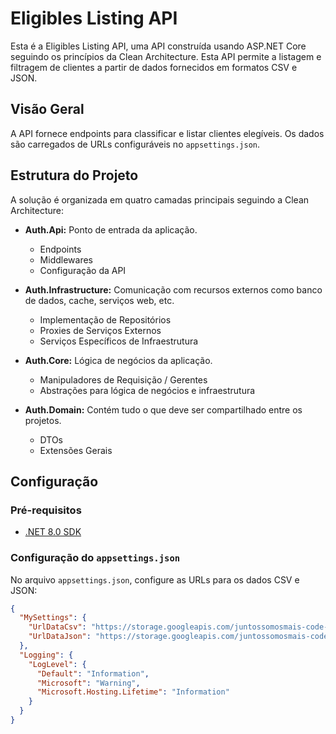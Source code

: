 # Eligibles Listing API

Esta é a Eligibles Listing API, uma API construída usando ASP.NET Core seguindo os princípios da Clean Architecture. Esta API permite a listagem e filtragem de clientes a partir de dados fornecidos em formatos CSV e JSON.

## Visão Geral

A API fornece endpoints para classificar e listar clientes elegíveis. Os dados são carregados de URLs configuráveis no `appsettings.json`.

## Estrutura do Projeto

A solução é organizada em quatro camadas principais seguindo a Clean Architecture:

- **Auth.Api:** Ponto de entrada da aplicação.
  - Endpoints
  - Middlewares
  - Configuração da API

- **Auth.Infrastructure:** Comunicação com recursos externos como banco de dados, cache, serviços web, etc.
  - Implementação de Repositórios
  - Proxies de Serviços Externos
  - Serviços Específicos de Infraestrutura

- **Auth.Core:** Lógica de negócios da aplicação.
  - Manipuladores de Requisição / Gerentes
  - Abstrações para lógica de negócios e infraestrutura

- **Auth.Domain:** Contém tudo o que deve ser compartilhado entre os projetos.
  - DTOs
  - Extensões Gerais

## Configuração

### Pré-requisitos

- [.NET 8.0 SDK](https://dotnet.microsoft.com/download/dotnet/8.0)

### Configuração do `appsettings.json`

No arquivo `appsettings.json`, configure as URLs para os dados CSV e JSON:

```json
{
  "MySettings": {
    "UrlDataCsv": "https://storage.googleapis.com/juntossomosmais-code-challenge/input-backend.csv",
    "UrlDataJson": "https://storage.googleapis.com/juntossomosmais-code-challenge/input-backend.json"
  },
  "Logging": {
    "LogLevel": {
      "Default": "Information",
      "Microsoft": "Warning",
      "Microsoft.Hosting.Lifetime": "Information"
    }
  }
}
